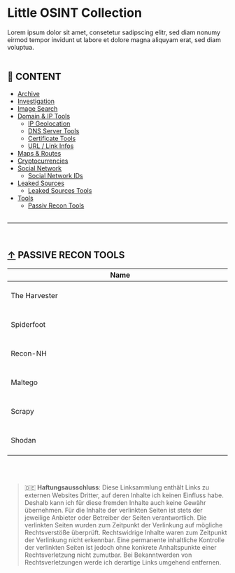 # Little OSINT Collection
Lorem ipsum dolor sit amet, consetetur sadipscing elitr, sed diam nonumy eirmod tempor invidunt ut labore et dolore magna aliquyam erat, sed diam voluptua.
<br/><br/>



## :file_folder: CONTENT

- [Archive](#-archive)
- [Investigation](#-investigation)
- [Image Search](#-image-search)
- [Domain & IP Tools](#-domain--ip-tools)
  - [IP Geolocation](#-ip-geolocation)
  - [DNS Server Tools](#-dns-server-tools)
  - [Certificate Tools](#-certificate-tools)
  - [URL / Link Infos](#-url--link-infos)
- [Maps & Routes](#-maps--routes)
- [Cryptocurrencies](#-cryptocurrencies)
- [Social Network](#-social-network)
  - [Social Network IDs](#-social-network-ids)
- [Leaked Sources](#-leaked-sources)
  - [Leaked Sources Tools](#-leaked-sources-tools)
- [Tools](#-tools)
  - [Passiv Recon Tools](#-passive-recon-tools)
<br/><br/>

---
<br/>


## [↑](#file_folder-content) PASSIVE RECON TOOLS


| <div style="width:500px">Name</div> | Link | Description |
| --- | --- | --- |
| The Harvester | [Link](https://github.com/laramies/theHarvester "The Harvester") | List all new or modified files |
| Spiderfoot | [Link](https://www.spiderfoot.net/ "Spiderfoot") | List all new or modified files |
| Recon-NH | [Link](https://github.com/lanmaster53/recon-ng "SRecon-NG") | List all new or modified files |
| Maltego | [Link](https://www.maltego.com/ "Maltego") | List all new or modified files |
| Scrapy | [Link](https://scrapy.org/ "Scrapy") | List all new or modified files |
| Shodan | [Link](https://www.shodan.io/ "Shodan") | List all new or modified files |





<br/><br/>
> :de: **Haftungsausschluss**: Diese Linksammlung enthält Links zu externen Websites Dritter, auf deren Inhalte ich keinen Einfluss habe. Deshalb kann ich für diese fremden Inhalte auch keine Gewähr übernehmen. Für die Inhalte der verlinkten Seiten ist stets der jeweilige Anbieter oder Betreiber der Seiten verantwortlich. Die verlinkten Seiten wurden zum Zeitpunkt der Verlinkung auf mögliche Rechtsverstöße überprüft. Rechtswidrige Inhalte waren zum Zeitpunkt der Verlinkung nicht erkennbar. Eine permanente inhaltliche Kontrolle der verlinkten Seiten ist jedoch ohne konkrete Anhaltspunkte einer Rechtsverletzung nicht zumutbar. Bei Bekanntwerden von Rechtsverletzungen werde ich derartige Links umgehend entfernen.
